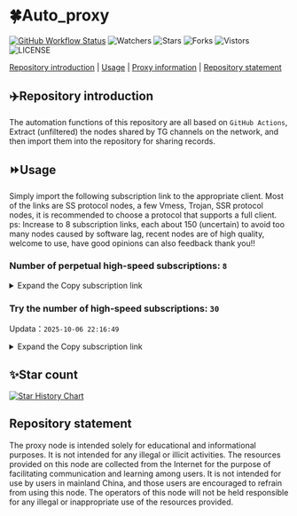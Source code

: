 # 🍀Auto_proxy
[![GitHub Workflow Status](https://img.shields.io/github/actions/workflow/status/PangTouY00/Auto_proxy/main.yml?branch=main)](https://github.com/PangTouY00/Auto_proxy/actions/workflows/main.yml?branch=main) 
![Watchers](https://img.shields.io/github/watchers/w1770946466/Auto_proxy) ![Stars](https://img.shields.io/github/stars/PangTouY00/Auto_proxy) ![Forks](https://img.shields.io/github/forks/w1770946466/Auto_proxy) ![Vistors](https://visitor-badge.laobi.icu/badge?page_id=PangTouY00.Auto_proxy) ![LICENSE](https://img.shields.io/badge/license-CC%20BY--SA%204.0-green.svg)

[Repository introduction](https://github.com/PangTouY00/Auto_proxy#Repositoryintroduction) | [Usage](https://github.com/PangTouY00/Auto_proxy#Usage) | [Proxy information](https://github.com/PangTouY00/Auto_proxy#Proxyinformation) | [Repository statement](https://github.com/PangTouY00/Auto_proxy#Repositorystatement)

## ✈️Repository introduction
The automation functions of this repository are all based on `GitHub Actions`,
Extract (unfiltered) the nodes shared by TG channels on the network, and then import them into the repository for sharing records.

## ⏩Usage
Simply import the following subscription link to the appropriate client. Most of the links are SS protocol nodes, a few Vmess, Trojan, SSR protocol nodes, it is recommended to choose a protocol that supports a full client.
ps: Increase to 8 subscription links, each about 150 (uncertain) to avoid too many nodes caused by software lag, recent nodes are of high quality, welcome to use, have good opinions can also feedback thank you!!

### Number of perpetual high-speed subscriptions: `8`

<details>
  <summary>Expand the Copy subscription link</summary>

  
- [Multiprotocol Base64 encoding](https://raw.githubusercontent.com/PangTouY00/Auto_proxy/main/Long_term_subscription1)
`https://raw.githubusercontent.com/PangTouY00/Auto_proxy/main/Long_term_subscription_num`
`Total number of merge nodes: 263`

- [Multiprotocol Base64 encoding](https://raw.githubusercontent.com/PangTouY00/Auto_proxy/main/Long_term_subscription1)
`https://raw.githubusercontent.com/PangTouY00/Auto_proxy/main/Long_term_subscription1`
`Total number of merge nodes: 33`

- [Multiprotocol Base64 encoding](https://raw.githubusercontent.com/PangTouY00/Auto_proxy/main/Long_term_subscription2)
`https://raw.githubusercontent.com/PangTouY00/Auto_proxy/main/Long_term_subscription2`
`Total number of merge nodes: 33`

- [Multiprotocol Base64 encoding](https://raw.githubusercontent.com/PangTouY00/Auto_proxy/main/Long_term_subscription3)
`https://raw.githubusercontent.com/PangTouY00/Auto_proxy/main/Long_term_subscription3`
`Total number of merge nodes: 33`

- [Multiprotocol Base64 encoding](https://raw.githubusercontent.com/PangTouY00/Auto_proxy/main/Long_term_subscription4)
`https://raw.githubusercontent.com/PangTouY00/Auto_proxy/main/Long_term_subscription4`
`Total number of merge nodes: 33`

- [Multiprotocol Base64 encoding](https://raw.githubusercontent.comPangTouY00/Auto_proxy/main/Long_term_subscription5)
`https://raw.githubusercontent.com/PangTouY00/Auto_proxy/main/Long_term_subscription5`
`Total number of merge nodes: 33`

- [Multiprotocol Base64 encoding](https://raw.githubusercontent.com/PangTouY00/Auto_proxy/main/Long_term_subscription6)
`https://raw.githubusercontent.com/PangTouY00/Auto_proxy/main/Long_term_subscription6`
`Total number of merge nodes: 33`

- [Multiprotocol Base64 encoding](https://raw.githubusercontent.com/PangTouY00/Auto_proxy/main/Long_term_subscription7)
`https://raw.githubusercontent.com/PangTouY00/Auto_proxy/main/Long_term_subscription7`
`Total number of merge nodes: 33`

- [Multiprotocol Base64 encoding](https://raw.githubusercontent.com/PangTouY00/Auto_proxy/main/Long_term_subscription8)
`https://raw.githubusercontent.com/PangTouY00/Auto_proxy/main/Long_term_subscription8`
`Total number of merge nodes: 32`

- [Clash subscription](https://raw.githubusercontent.com/PangTouY00/Auto_proxy/main/Long_term_subscription2.yaml)
`https://raw.githubusercontent.com/PangTouY00/Auto_proxy/main/Long_term_subscription1.yaml`


- [Clash subscription](https://raw.githubusercontent.com/PangTouY00/Auto_proxy/main/Long_term_subscription2.yaml)
`https://raw.githubusercontent.com/PangTouY00/Auto_proxy/main/Long_term_subscription2.yaml`


- [Clash subscription](https://raw.githubusercontent.com/PangTouY00/Auto_proxy/main/Long_term_subscription3.yaml)
`https://raw.githubusercontent.com/PangTouY00/Auto_proxy/main/Long_term_subscription3.yaml`
  
</details>

### Try the number of high-speed subscriptions: `30`
Updata：`2025-10-06 22:16:49`


<details>
  <summary>Expand the Copy subscription link</summary>  






























































































































































































































































































































































































































































































































































































































































































































































































































































































































































































































































































































































































































































































































































































































































































































































































































































































































































































































































































































































































































































































































































































































































































































































































































































































































































































































































































































































































































































































































































































































































































































































































































































































































































































































































































































































































































































































































































































































































































































































































































































































































































































































































































































































































































































































































































































































































































































































































































































































































































































































































































































































































































































































































































































































































































































































































































































































































































































































































































































































































































































































































































































































































































































































































































































































































































































































































































































































































































































































































































































































































































































































































































































































































































































































































































































































































































































































































































































































































































































































































































































































































































































































































































































































































































































































































































































































































































































































































































































































































































































































































































































































































































































































































































































































































































































































































































































































































































































































































































































































































































































































































































































































































































































































































































































































































































































































































































































































































































































































































































































































































































































































































































































































































































































































































































































































































































































































































































































































































































































































































































































































































































































































































































































































































































































































































































































































































































































































































































































































































































































































































































































































































































































































































































































































































































































































































































































































































































































































































































































































































































































































































































































































































































































































































































































































































































































































































































































































































































































































































































































































































































































































































































































































































































































































































































































































































































































































































































































































































































































































































































































































































































































































































































































































































































































































































































































































































































































































































































































































































































































































































































































































































































































































































































































































































































































































































































































































































































































































































































































































































































































































































































































































































































































































































































































































































































































































































































































































































































































































































































































































































































































































































































































































































































































































































































































































































































































































































































































































































































































































































































































































































































































































































































































































































































































































































































































































































































































































































































































































































































































































































































































































































































































































































































































































































































































































































































































































































































































































































































































































































































































































































































































































































































































































































































































































































































































































































































































































































































































































































































































































































































































































































































































































































































































































































































































































































































































































































































































































































































































































































































































































































































































































































































































































































































































































































































































































































































































































































































































































































































































































































































































































































































































































































>Trial subscription：
`http://107.173.31.17/api/v1/client/subscribe?token=b5153e5af279e51c440ac811b4a7816b`




>Trial subscription：
`https://proxy.txsb.fun/api/v1/client/subscribe?token=7ac47ef5c4be3ca9e14ae72f2c39ee2f`




>Trial subscription：
`https://dashuai.us/api/v1/client/subscribe?token=e4aa6049ff6f30c722ada87166b6fad0`




>Trial subscription：
`https://gods1.dashicn.buzz/api/v1/client/subscribe?token=9d8e48be9f82c09f0e61e11cb8c7bf43`




>Trial subscription：
`https://slianvpn.top/api/v1/client/subscribe?token=710b90ef07082d2f22d7c40f7b7e0a43`




>Trial subscription：
`https://qingyun.zybs.eu.org/api/v1/client/subscribe?token=49533e2fc8d834c2fa70cef5a2ed6370`




>Trial subscription：
`https://tizi8.top/api/v1/client/subscribe?token=2a2ab8b270b5901c1fc8e74b09dbcada`




>Trial subscription：
`https://multiserver.multiserveradelshoop.com/api/v1/client/subscribe?token=0d62ac2015390309b8aeeffd28991d86`




>Trial subscription：
`https://www.louwangzhiyu.org/api/v1/client/subscribe?token=fa8a4c90a62665e015de618bf809325c`




>Trial subscription：
`https://gods3.dashicn.buzz/api/v1/client/subscribe?token=483964bff85627d04fa3f21b1ff77e15`




>Trial subscription：
`https://gods2.dashicn.buzz/api/v1/client/subscribe?token=2a5c48344de6a8f5794c70235dcd7acc`




>Trial subscription：
`https://yywhale.com/api/v1/client/subscribe?token=263110aaf3b3b29f8fd648f45da95c56`




>Trial subscription：
`https://ylccloud.top/api/v1/client/subscribe?token=16336efebb4f9c71a1c3ce2caa3d2c58`




>Trial subscription：
`https://dl.vfkum.website/api/v1/client/subscribe?token=fe832cd1fdd53779802f7563615f3ce3`




>Trial subscription：
`https://uaplink.com/api/v1/client/subscribe?token=4f09c53af92535e82da23dbfa22c3a8a`




>Trial subscription：
`https://old-v2b.linkedton.com/api/v1/client/subscribe?token=a5db0994a42c747f2f6af00bacdf73a9`




>Trial subscription：
`https://sufujia.top/api/v1/client/subscribe?token=80de5f02d5b8cfd4b179a2e1219fa152`




>Trial subscription：
`https://xiaoby.com/api/v1/client/subscribe?token=b765f49d9f4ebe3ba0cc3081ab5193aa`




>Trial subscription：
`https://v2s.ip-ddns.com/api/v1/client/subscribe?token=561eb616848a1f0e00f2ff8aa00607bf`




>Trial subscription：
`https://cn.newbee.cyou/api/v1/client/subscribe?token=88cd0df26e9accb896b632834898d76f`




>Trial subscription：
`http://tinnyrick8888.com/api/v1/client/subscribe?token=48cc29d793e3a8e33d2153e60627369e`




>Trial subscription：
`https://fs.v2rayse.com/share/20251006/gojorl3zqp.txt`




>Trial subscription：
`https://www.eeevpn.com/api/v1/client/subscribe?token=ad8f135c50066619563b3ea2575bbdc4`




>Trial subscription：
`https://newbee.cyou/api/v1/client/subscribe?token=d0895001ef3bacb4cdaa0e7a559656f2`




>Trial subscription：
`https://user.ivnz.ir/api/v1/client/subscribe?token=fcf5825aaed13e6aa1dad31ec39b65dc`




>Trial subscription：
`https://kingfisher.top/api/v1/client/subscribe?token=1dee82bc03114991d7265c608d5a9186`




>Trial subscription：
`https://slianvpn.com/api/v1/client/subscribe?token=0ccecc36016ba647482519b7457840c0`




>Trial subscription：
`https://cfvpn.com/api/v1/client/subscribe?token=2ef3b717afb9ab32d116495a59549fba`




>Trial subscription：
`https://go.yueyun.de/api/v1/client/subscribe?token=bb9414f2409fca4c2568cb8223cdb23b`




>Trial subscription：
`https://www.camael.top/api/v1/client/subscribe?token=f4a25a16b2e04e9e52df6f7da90382ff`



</details>

## ✨Star count
[![Star History Chart](https://api.star-history.com/svg?repos=PangTouY00/Auto_proxy&type=Date)](https://star-history.com/#w1770946466/Auto_proxy&Date)



## Repository statement
The proxy node is intended solely for educational and informational purposes. It is not intended for any illegal or illicit activities. The resources provided on this node are collected from the Internet for the purpose of facilitating communication and learning among users. It is not intended for use by users in mainland China, and those users are encouraged to refrain from using this node. The operators of this node will not be held responsible for any illegal or inappropriate use of the resources provided.
